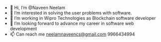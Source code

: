 - 👋 Hi, I’m @Naveen Neelam
- 👀 I’m interested in solving the user problems with software.
- 🌱 I’m working in Wipro Technologies as Blockchain software developer
- 💞️ I’m looking forward to advance my career in software web development
- 📫 Can reach me neelamnaveencs@gmail.com 9966434994

<!---
neelamnaveen/neelamnaveen is a ✨ special ✨ repository because its `README.md` (this file) appears on your GitHub profile.
You can click the Preview link to take a look at your changes.
--->
